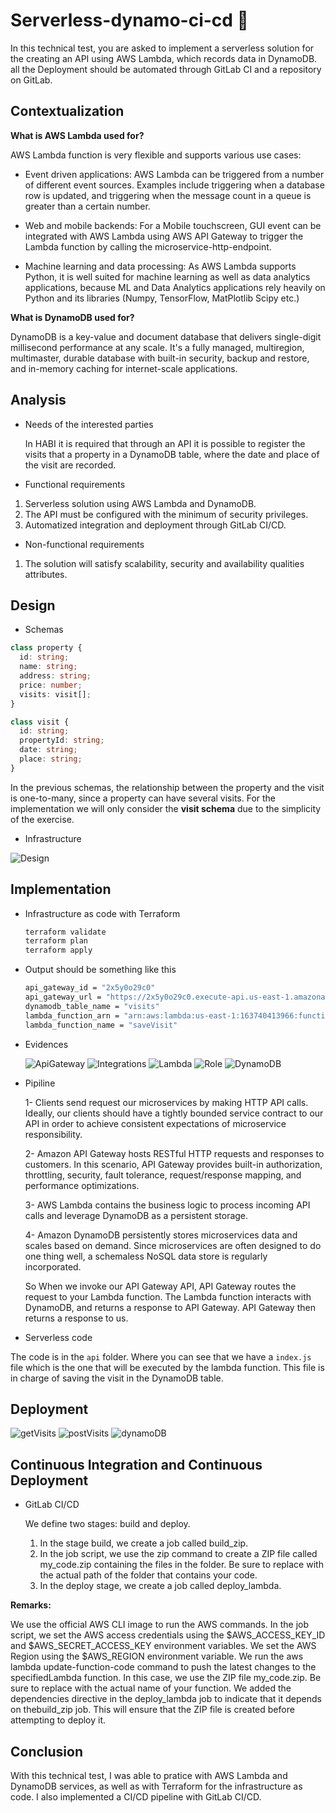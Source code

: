 # Serverless-dynamo-ci-cd 🎉

In this technical test, you are asked to implement a serverless solution for the
creating an API using AWS Lambda, which records data in DynamoDB. all the
Deployment should be automated through GitLab CI and a repository on GitLab.

## Contextualization

**What is AWS Lambda used for?**

AWS Lambda function is very flexible and supports various use cases:

- Event driven applications: AWS Lambda can be triggered from a number of different event sources. Examples include triggering when a database row is updated, and triggering when the message count in a queue is greater than a certain number.

- Web and mobile backends: For a Mobile touchscreen, GUI event can be integrated with AWS Lambda using AWS API Gateway to trigger the Lambda function by calling the microservice-http-endpoint.

- Machine learning and data processing: As AWS Lambda supports Python, it is well suited for machine learning as well as data analytics applications, because ML and Data Analytics applications rely heavily on Python and its libraries (Numpy, TensorFlow, MatPlotlib Scipy etc.)

**What is DynamoDB used for?**

DynamoDB is a key-value and document database that delivers single-digit millisecond performance at any scale. It's a fully managed, multiregion, multimaster, durable database with built-in security, backup and restore, and in-memory caching for internet-scale applications.

## Analysis

- Needs of the interested parties

    In HABI it is required that through an API it is possible to register the visits that a
    property in a DynamoDB table, where the date and place of the visit are recorded.

- Functional requirements

1. Serverless solution using AWS Lambda and DynamoDB.
2. The API must be configured with the minimum of security privileges.
3. Automatized integration and deployment through GitLab CI/CD.

- Non-functional requirements

1. The solution will satisfy scalability, security and availability qualities attributes.

## Design

- Schemas

```ts
class property {
  id: string;
  name: string;
  address: string;
  price: number;
  visits: visit[];
}

class visit {
  id: string;
  propertyId: string;
  date: string;
  place: string;
}
```

In the previous schemas, the relationship between the property and the visit is
one-to-many, since a property can have several visits. For the implementation we will only
consider the **visit schema** due to the simplicity of the exercise.

- Infrastructure

![Design](./assets/design.png)

## Implementation

- Infrastructure as code with Terraform

    ```bash
    terraform validate
    terraform plan
    terraform apply
    ```

- Output should be something like this

    ```bash
    api_gateway_id = "2x5y0o29c0"
    api_gateway_url = "https://2x5y0o29c0.execute-api.us-east-1.amazonaws.com"
    dynamodb_table_name = "visits"
    lambda_function_arn = "arn:aws:lambda:us-east-1:163740413966:function:saveVisit"
    lambda_function_name = "saveVisit"
    ```

- Evidences

    ![ApiGateway](./assets/api-gateway.png)
    ![Integrations](./assets/api-integrations.png)
    ![Lambda](./assets/lambda.png)
    ![Role](./assets/lambda-role.png)
    ![DynamoDB](./assets/dynamodb.png)

- Pipiline

    1- Clients send request our microservices by making HTTP API calls. 
    Ideally, our clients should have a tightly bounded service contract to our API 
    in order to achieve consistent expectations of microservice responsibility.

    2- Amazon API Gateway hosts RESTful HTTP requests and responses to customers. In this scenario, API Gateway provides built-in authorization, throttling, security, fault tolerance, request/response mapping, and performance optimizations.

    3- AWS Lambda contains the business logic to process incoming API calls and leverage DynamoDB as a persistent storage.

    4- Amazon DynamoDB persistently stores microservices data and scales based on demand. Since microservices are often designed to do one thing well, a schemaless NoSQL data store is regularly incorporated.

    So When we invoke our API Gateway API, API Gateway routes the request to your Lambda function. The Lambda function interacts with DynamoDB, and returns a response to API Gateway. API Gateway then returns a response to us.

- Serverless code

The code is in the `api` folder. Where you can see that we have a `index.js` file
which is the one that will be executed by the lambda function. This file is in charge of
saving the visit in the DynamoDB table.

## Deployment

![getVisits](./assets/getVisit.png)
![postVisits](./assets/postVisit.png)
![dynamoDB](./assets/proove.png)


## Continuous Integration and Continuous Deployment

- GitLab CI/CD

    We define two stages: build and deploy.

    1. In the stage build, we create a job called build_zip.
    2. In the job script, we use the zip command to create a ZIP file called my_code.zip containing the files in the <code-folder> folder. Be sure to replace <code-folder> with the actual path of the folder that contains your code.
    3. In the deploy stage, we create a job called deploy_lambda.
    
**Remarks:**

We use the official AWS CLI image to run the AWS commands. In the job script, we set the AWS access credentials using the $AWS_ACCESS_KEY_ID and $AWS_SECRET_ACCESS_KEY environment variables. We set the AWS Region using the $AWS_REGION environment variable. We run the aws lambda update-function-code command to push the latest changes to the specifiedLambda function. In this case, we use the ZIP file my_code.zip. Be sure to replace <name-of-your-lambda-function> with the actual name of your function. We added the dependencies directive in the deploy_lambda job to indicate that it depends on thebuild_zip job. This will ensure that the ZIP file is created before attempting to deploy it.    

## Conclusion

With this technical test, I was able to pratice with AWS Lambda and DynamoDB
services, as well as with Terraform for the infrastructure as code. I also implemented a CI/CD pipeline with GitLab CI/CD.
